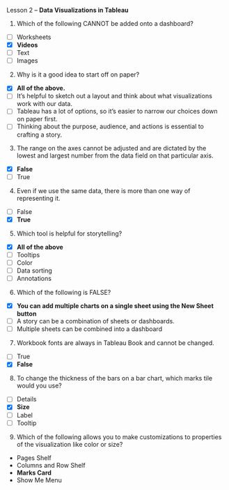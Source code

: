 Lesson 2 – **Data Visualizations in Tableau**

1.  Which of the following CANNOT be added onto a dashboard?
- [ ] Worksheets
- [x]	**Videos**
- [ ]	Text
- [ ]	Images

2.  Why is it a good idea to start off on paper?
- [x] **All of the above.**
- [ ] It’s helpful to sketch out a layout and think about what visualizations work with our data.
- [ ] Tableau has a lot of options, so it’s easier to narrow our choices down on paper first.
- [ ] Thinking about the purpose, audience, and actions is essential to crafting a story.

3. The range on the axes cannot be adjusted and are dictated by the lowest and largest number from the data field on that particular axis.
- [x] **False**
- [ ] True

4.  Even if we use the same data, there is more than one way of representing it.
- [ ] False
- [x] **True**

5.  Which tool is helpful for storytelling?
- [x]	**All of the above**
- [ ]	Tooltips
- [ ]	Color
- [ ]	Data sorting
- [ ]	Annotations

6.  Which of the following is FALSE?
- [x]	**You can add multiple charts on a single sheet using the New Sheet button**
- [ ]	A story can be a combination of sheets or dashboards.
- [ ]	Multiple sheets can be combined into a dashboard

7.  Workbook fonts are always in Tableau Book and cannot be changed.
- [ ]	True
- [x]	**False**

8.  To change the thickness of the bars on a bar chart, which marks tile would you use?
- [ ]	Details
- [x]	**Size**
- [ ]	Label
- [ ]	Tooltip

9.  Which of the following allows you to make customizations to properties of the visualization like color or size?
-	Pages Shelf
-	Columns and Row Shelf
-	**Marks Card**
-	Show Me Menu
